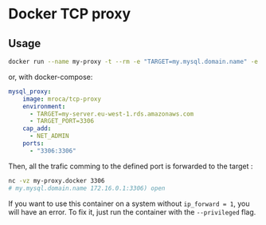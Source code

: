# Docker TCP proxy

## Usage

```bash
docker run --name my-proxy -t --rm -e "TARGET=my.mysql.domain.name" -e "TARGET_PORT=3306" --cap-add=NET_ADMIN mroca/tcp-proxy
```

or, with docker-compose:

```yaml
mysql_proxy:
    image: mroca/tcp-proxy
    environment:
      - TARGET=my-server.eu-west-1.rds.amazonaws.com
      - TARGET_PORT=3306
    cap_add:
      - NET_ADMIN
    ports:
      - "3306:3306"
```

Then, all the trafic comming to the defined port is forwarded to the target :
```bash
nc -vz my-proxy.docker 3306
# my.mysql.domain.name 172.16.0.1:3306) open
```

If you want to use this container on a system without `ip_forward = 1`, you will have an error. To fix it, just run the container with the `--privileged` flag.
